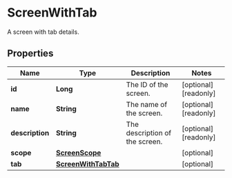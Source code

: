 

# ScreenWithTab

A screen with tab details.

## Properties

| Name | Type | Description | Notes |
|------------ | ------------- | ------------- | -------------|
|**id** | **Long** | The ID of the screen. |  [optional] [readonly] |
|**name** | **String** | The name of the screen. |  [optional] [readonly] |
|**description** | **String** | The description of the screen. |  [optional] [readonly] |
|**scope** | [**ScreenScope**](ScreenScope.md) |  |  [optional] |
|**tab** | [**ScreenWithTabTab**](ScreenWithTabTab.md) |  |  [optional] |



